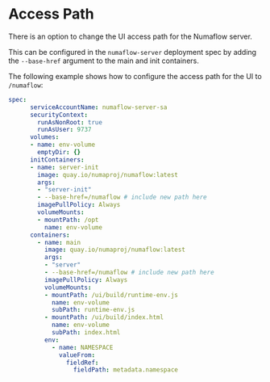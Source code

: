 # Access Path

There is an option to change the UI access path for the Numaflow server. 

This can be configured in the `numaflow-server` deployment spec by adding the `--base-href` argument to the main and init containers.

The following example shows how to configure the access path for the UI to `/numaflow`:

```yaml
spec:
      serviceAccountName: numaflow-server-sa
      securityContext:
        runAsNonRoot: true
        runAsUser: 9737
      volumes:
      - name: env-volume
        emptyDir: {}
      initContainers:
      - name: server-init
        image: quay.io/numaproj/numaflow:latest
        args:
        - "server-init"
        - --base-href=/numaflow # include new path here
        imagePullPolicy: Always
        volumeMounts:
        - mountPath: /opt
          name: env-volume
      containers:
        - name: main
          image: quay.io/numaproj/numaflow:latest
          args:
          - "server"
          - --base-href=/numaflow # include new path here
          imagePullPolicy: Always
          volumeMounts:
          - mountPath: /ui/build/runtime-env.js
            name: env-volume
            subPath: runtime-env.js
          - mountPath: /ui/build/index.html
            name: env-volume
            subPath: index.html
          env:
            - name: NAMESPACE
              valueFrom:
                fieldRef:
                  fieldPath: metadata.namespace
```